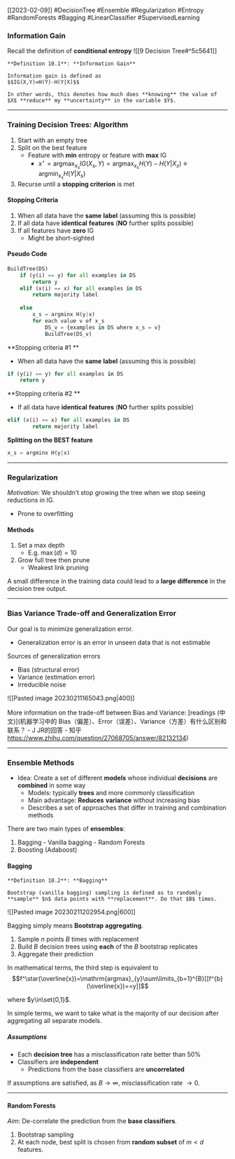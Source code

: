 [[2023-02-09]] #DecisionTree #Ensemble #Regularization #Entropy #RandomForests #Bagging #LinearClassifier #SupervisedLearning 

### Information Gain
Recall the definition of **conditional entropy** ![[9 Decision Tree#^5c5641]] 
```ad-important
**Definition 10.1**: **Information Gain**

Information gain is defined as
$$IG(X,Y)=H(Y)-H(Y|X)$$

In other words, this denotes how much does **knowing** the value of $X$ **reduce** my **uncertainty** in the variable $Y$.

```

---

### Training Decision Trees: Algorithm
1. Start with an empty tree
2. Split on the best feature
	- Feature with **min** entropy or feature with **max** IG
		- $x^\star=\mathrm{argmax}_{x_s}IG(X_s,Y)=\mathrm{argmax}_{x_s}H(Y)-H(Y|X_s)\equiv \mathrm{argmin}_{x_s}H(Y|X_s)$
1. Recurse until a **stopping criterion** is met

#### Stopping Criteria
1. When all data have the **same** **label** (assuming this is possible)
2. If all data have **identical** **features** (**NO** further splits possible)
3. If all features have **zero** IG
	- Might be short-sighted

#### Pseudo Code
```python
BuildTree(DS)  
	if (y(i) == y) for all examples in DS
		return y  
	elif (x(i) == x) for all examples in DS
		return majority label
	
	else
		x_s = argminx H(y|x) 
		for each value v of x_s
			DS_v = {examples in DS where x_s = v} 
			BuildTree(DS_v)
```

**Stopping criteria #1 **
- When all data have the **same** **label** (assuming this is possible)
```python
if (y(i) == y) for all examples in DS
	return y
```

**Stopping criteria #2 **
- If all data have **identical** **features** (**NO** further splits possible)
```python
elif (x(i) == x) for all examples in DS
		return majority label
```

**Splitting on the BEST feature**
```python
x_s = argminx H(y|x) 
```

---

### Regularization
*Motivation*: We shouldn’t stop growing the tree when we stop seeing reductions in IG.
- Prone to overfitting

#### Methods
1. Set a max depth
	- E.g. $\max(d)=10$
2. Grow full tree then prune
	- Weakest link pruning

A small difference in the training data could lead to a **large difference** in the decision tree output.

---

### Bias Variance Trade-off and Generalization Error
Our goal is to minimize generalization error.
- Generalization error is an error in unseen data that is not estimable

Sources of generalization errors
- Bias (structural error)
- Variance (estimation error)
- Irreducible noise

![[Pasted image 20230211165043.png|400]]

More information on the trade-off between Bias and Variance: [readings (中文)](机器学习中的 Bias（偏差）、Error（误差）、Variance（方差）有什么区别和联系？ - J JR的回答 - 知乎 https://www.zhihu.com/question/27068705/answer/82132134)

---

### Ensemble Methods
- Idea: Create a set of different **models** whose individual **decisions** are **combined** in some way
	- Models: typically **trees** and more commonly classification
	- Main advantage: **Reduces** **variance** without increasing bias
	- Describes a set of approaches that differ in training and combination methods

There are two main types of **ensembles**:
1. Bagging
		- Vanilla bagging
		- Random Forests
2. Boosting (Adaboost)

#### Bagging

```ad-important
**Definition 10.2**: **Bagging**

Bootstrap (vanilla bagging) sampling is defined as to randomly **sample** $n$ data points with **replacement**. Do that $B$ times.
```

![[Pasted image 20230211202954.png|600]]

Bagging simply means **Bootstrap aggregating**.
1. Sample $n$ points $B$ times with replacement
2. Build $B$ decision trees using **each** of the $B$ bootstrap replicates
3. Aggregate their prediction

In mathematical terms, the third step is equivalent to
$$f^\star(\overline{x})=\mathrm{argmax}_{y}\sum\limits_{b=1}^{B}[[f^{b}(\overline{x})==y]]$$

where $y\in\set{0,1}$.

In simple terms, we want to take what is the majority of our decision after aggregating all separate models.

##### Assumptions
- Each **decision tree** has a misclassification rate better than 50%
- Classifiers are **independent**
	- Predictions from the base classifiers are **uncorrelated**

If assumptions are satisfied, as $B\to \infty$, misclassification rate $\to 0$.

---

#### Random Forests
*Aim*: De-correlate the prediction from the **base classifiers**.
1. Bootstrap sampling
2. At each node, best split is chosen from **random subset** of $m<d$ features.